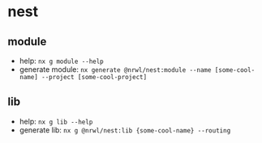 # nest

## module

- help: `nx g module --help`
- generate module: `nx generate @nrwl/nest:module --name [some-cool-name] --project [some-cool-project]`

## lib

- help: `nx g lib --help`
- generate lib: `nx g @nrwl/nest:lib {some-cool-name} --routing`
